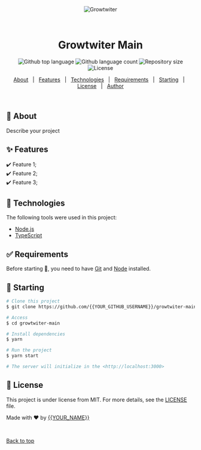 <div align="center" id="top"> 
  <img src="./.github/app.gif" alt="Growtwiter" />

  &#xa0;

  <!-- <a href="https://growtwitermain.netlify.app">Demo</a> -->
</div>

<h1 align="center">Growtwiter Main</h1>

<p align="center">
  <img alt="Github top language" src="https://img.shields.io/github/languages/top/{{YOUR_GITHUB_USERNAME}}/growtwiter-main?color=56BEB8">

  <img alt="Github language count" src="https://img.shields.io/github/languages/count/{{YOUR_GITHUB_USERNAME}}/growtwiter-main?color=56BEB8">

  <img alt="Repository size" src="https://img.shields.io/github/repo-size/{{YOUR_GITHUB_USERNAME}}/growtwiter-main?color=56BEB8">

  <img alt="License" src="https://img.shields.io/github/license/{{YOUR_GITHUB_USERNAME}}/growtwiter-main?color=56BEB8">

  <!-- <img alt="Github issues" src="https://img.shields.io/github/issues/{{YOUR_GITHUB_USERNAME}}/growtwiter-main?color=56BEB8" /> -->

  <!-- <img alt="Github forks" src="https://img.shields.io/github/forks/{{YOUR_GITHUB_USERNAME}}/growtwiter-main?color=56BEB8" /> -->

  <!-- <img alt="Github stars" src="https://img.shields.io/github/stars/{{YOUR_GITHUB_USERNAME}}/growtwiter-main?color=56BEB8" /> -->
</p>

<!-- Status -->

<!-- <h4 align="center"> 
	🚧  Growtwiter Main 🚀 Under construction...  🚧
</h4> 

<hr> -->

<p align="center">
  <a href="#dart-about">About</a> &#xa0; | &#xa0; 
  <a href="#sparkles-features">Features</a> &#xa0; | &#xa0;
  <a href="#rocket-technologies">Technologies</a> &#xa0; | &#xa0;
  <a href="#white_check_mark-requirements">Requirements</a> &#xa0; | &#xa0;
  <a href="#checkered_flag-starting">Starting</a> &#xa0; | &#xa0;
  <a href="#memo-license">License</a> &#xa0; | &#xa0;
  <a href="https://github.com/{{YOUR_GITHUB_USERNAME}}" target="_blank">Author</a>
</p>

<br>

## :dart: About ##

Describe your project

## :sparkles: Features ##

:heavy_check_mark: Feature 1;\
:heavy_check_mark: Feature 2;\
:heavy_check_mark: Feature 3;

## :rocket: Technologies ##

The following tools were used in this project:

- [Node.js](https://nodejs.org/en/)
- [TypeScript](https://www.typescriptlang.org/)

## :white_check_mark: Requirements ##

Before starting :checkered_flag:, you need to have [Git](https://git-scm.com) and [Node](https://nodejs.org/en/) installed.

## :checkered_flag: Starting ##

```bash
# Clone this project
$ git clone https://github.com/{{YOUR_GITHUB_USERNAME}}/growtwiter-main

# Access
$ cd growtwiter-main

# Install dependencies
$ yarn

# Run the project
$ yarn start

# The server will initialize in the <http://localhost:3000>
```

## :memo: License ##

This project is under license from MIT. For more details, see the [LICENSE](LICENSE.md) file.


Made with :heart: by <a href="https://github.com/{{YOUR_GITHUB_USERNAME}}" target="_blank">{{YOUR_NAME}}</a>

&#xa0;

<a href="#top">Back to top</a>
